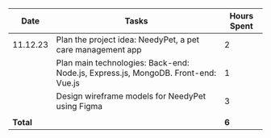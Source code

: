 | Date      | Tasks                                                                             | Hours Spent |
| --------- | --------------------------------------------------------------------------------- | ----------- |
| 11.12.23  | Plan the project idea: NeedyPet, a pet care management app                        | 2           |
|           | Plan main technologies: Back-end: Node.js, Express.js, MongoDB. Front-end: Vue.js | 1           |
|           | Design wireframe models for NeedyPet using Figma                                  | 3           |
|           |                                                                                   |             |
| **Total** |                                                                                   | **6**       |
